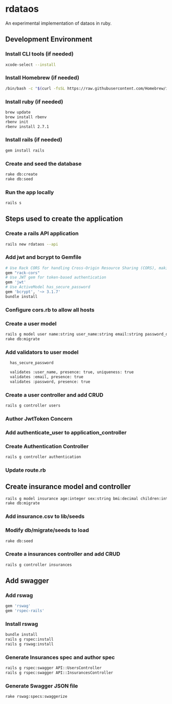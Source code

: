 # rdataos

An experimental implementation of dataos in ruby.

## Development Environment

### Install CLI tools (if needed)

```bash
xcode-select --install
```

### Install Homebrew (if needed)

```bash
/bin/bash -c "$(curl -fsSL https://raw.githubusercontent.com/Homebrew/install/HEAD/install.sh)"
```

### Install ruby (if needed)

```bash
brew update
brew install rbenv
rbenv init
rbenv install 2.7.1
```

### Install rails (if needed)

```bash
gem install rails
```

### Create and seed the database

```bash
rake db:create
rake db:seed
```

### Run the app locally

```bash
rails s
```

## Steps used to create the application

### Create a rails API application

```bash
rails new rdataos --api
```

### Add jwt and bcrypt to Gemfile

```bash
# Use Rack CORS for handling Cross-Origin Resource Sharing (CORS), making cross-origin AJAX possible
gem "rack-cors"
# Use JWT gem for token-based authentication
gem 'jwt'
# Use ActiveModel has_secure_password
gem 'bcrypt', '~> 3.1.7'
bundle install
```

### Configure cors.rb to allow all hosts

### Create a user model

```bash
rails g model user name:string user_name:string email:string password_digest:string
rake db:migrate
```

### Add validators to user model

```bash
  has_secure_password

  validates :user_name, presence: true, uniqueness: true
  validates :email, presence: true
  validates :password, presence: true
```

### Create a user controller and add CRUD

```bash
rails g controller users
```

### Author JwtToken Concern

### Add authenticate_user to application_controller

### Create Authentication Controller

```bash
rails g controller authentication
```

### Update route.rb

## Create insurance model and controller

```bash
rails g model insurance age:integer sex:string bmi:decimal children:integer smoker:string region:string charges:decimal
rake db:migrate
```

### Add insurance.csv to lib/seeds

### Modify db/migrate/seeds to load

```bash
rake db:seed
```
### Create a insurances controller and add CRUD

```bash
rails g controller insurances
```

## Add swagger

### Add rswag

```bash
gem 'rswag'
gem 'rspec-rails'
```

### Install rswag

```bash
bundle install
rails g rspec:install
rails g rswag:install
```

### Generate Insurances spec and author spec

```bash
rails g rspec:swagger API::UsersController
rails g rspec:swagger API::InsurancesController
```

### Generate Swagger JSON file

```bash
rake rswag:specs:swaggerize
```